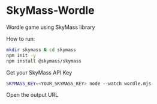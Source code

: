 # SkyMass-Wordle
Wordle game using SkyMass library

How to run:

```bash
mkdir skymass & cd skymass  
npm init -y  
npm install @skymass/skymass  
```

Get your SkyMass API Key

```bash
SKYMASS_KEY=<YOUR_SKYMASS_KEY> node --watch wordle.mjs
```

Open the output URL

